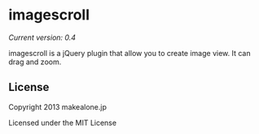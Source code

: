 # imagescroll
_Current version: 0.4_

imagescroll is a jQuery plugin that allow you to create image view.
It can drag and zoom.

## License

Copyright 2013 makealone.jp

Licensed under the MIT License
